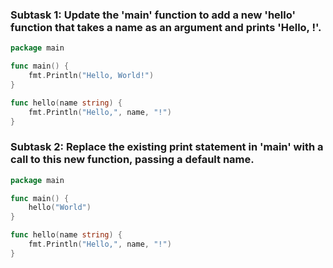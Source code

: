 ### Subtask 1: Update the 'main' function to add a new 'hello' function that takes a name as an argument and prints 'Hello, <name>!'. 


```go
package main

func main() {
    fmt.Println("Hello, World!")
}

func hello(name string) {
    fmt.Println("Hello,", name, "!")
}
```

### Subtask 2: Replace the existing print statement in 'main' with a call to this new function, passing a default name.

```go
package main

func main() {
    hello("World")
}

func hello(name string) {
    fmt.Println("Hello,", name, "!")
}
```
